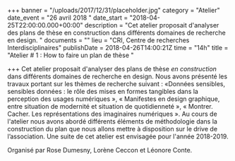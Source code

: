 +++
banner = "/uploads/2017/12/31/placeholder.jpg"
category = "Atelier"
date_event = "26 avril 2018 "
date_start = "2018-04-25T22:00:00.000+00:00"
description = "Cet atelier proposait d'analyser des plans de thèse en construction dans différents domaines de recherche en design. "
documents = ""
lieu = "CRI, Centre de recherches Interdisciplinaires"
publishDate = 2018-04-26T14:00:21Z
time = "14h"
title = "Atelier # 1 : How to faire un plan de thèse "

+++
Cet atelier proposait d'analyser des plans de thèse _en construction_ dans différents domaines de recherche en design. Nous avons présenté les travaux portant sur les thèmes de recherche suivant : «Données sensibles, sensibles données : le rôle des mises en formes tangibles dans la perception des usages numériques », « Manifestes en design graphique, entre situation de modernité et situation de quotidienneté », « Montrer. Cacher. Les représentations des imaginaires numériques ». Au cours de l'atelier nous avons abordé différents éléments de méthodologie dans la construction du plan que nous allons mettre à disposition sur le drive de l’association. Une suite de cet atelier est envisagée pour l'année 2018-2019.

Organisé par Rose Dumesny, Lorène Ceccon et Léonore Conte.